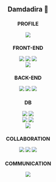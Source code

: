  <h2 align="center">Damdadira 🍊</h2>

<h3 align="center">PROFILE</h3>
<p align="center">
  <a href="https://false-meter-8d6.notion.site/1faeb401868d802d8a70d46321f89056">
    <img src="https://img.shields.io/badge/Notion-%23000000.svg?style=for-the-badge&logo=notion&logoColor=white&color=green" />
  </a>
</p> 

<h3 align="center">FRONT-END</h3>
<p align="center">
  <img src="https://img.shields.io/badge/html5-%23E34F26.svg?style=for-the-badge&logo=html5&logoColor=white&color=green" />
  <img src="https://img.shields.io/badge/css3-%231572B6.svg?style=for-the-badge&logo=css3&logoColor=white&color=green" />
  <img src="https://img.shields.io/badge/javascript-%23323330.svg?style=for-the-badge&logo=javascript&logoColor=white&color=green" />
  <br>
  <img src="https://img.shields.io/badge/react-%2320232a.svg?style=for-the-badge&logo=javascript&logoColor=white&color=green" />
</p>

<h3 align="center">BACK-END</h3>
<p align="center">
  <img src="https://img.shields.io/badge/c%23-%23239120.svg?style=for-the-badge&logoColor=white&color=green" />
  <img src="https://img.shields.io/badge/.NET-5C2D91?style=for-the-badge&logo=.net&logoColor=white&color=green" />
  <img src="https://img.shields.io/badge/Eclipse-FE7A16.svg?style=for-the-badge&logo=Eclipse&logoColor=white&color=green" />
</p>

<h3 align="center">DB</h3>
<p align="center">
  <img src="https://img.shields.io/badge/mysql-4479A1.svg?style=for-the-badge&logo=mysql&logoColor=white&color=green" />
  <img src="https://img.shields.io/badge/Oracle-F80000?style=for-the-badge&logo=oracle&logoColor=white&color=green" />
  <br>
  <img src="https://img.shields.io/badge/postgres-%23316192.svg?style=for-the-badge&logo=postgresql&logoColor=white&color=green" />
  <img src="https://img.shields.io/badge/MongoDB-%234ea94b.svg?style=for-the-badge&logo=mongodb&logoColor=white&color=green" />
  <br>
  <img src="https://img.shields.io/badge/Dbeaver-F80000?style=for-the-badge&logo=oracle&logoColor=white&color=green" />
</p>

<h3 align="center">COLLABORATION</h3>
<p align="center">
  <img src="https://img.shields.io/badge/github-%23121011.svg?style=for-the-badge&logo=github&logoColor=white&color=green" />
  <img src="https://img.shields.io/badge/gitlab-%23181717.svg?style=for-the-badge&logo=gitlab&logoColor=white&color=green" />
  <img src="https://img.shields.io/badge/figma-%23F24E1E.svg?style=for-the-badge&logo=figma&logoColor=white&color=green" />
</p>

<h3 align="center">COMMUNICATION</h3>
<p align="center">
  <img src="https://img.shields.io/badge/Slack-4A154B?style=for-the-badge&logo=slack&logoColor=white&color=green" />
</p>
